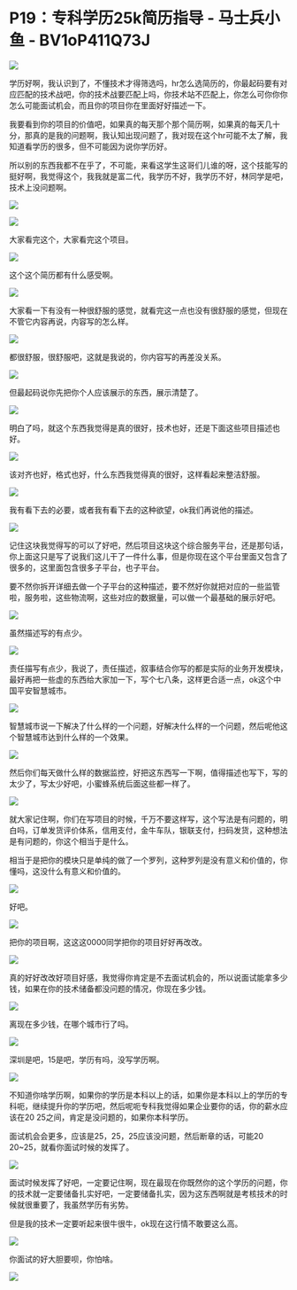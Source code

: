 # P19：专科学历25k简历指导 - 马士兵小鱼 - BV1oP411Q73J

![](img/1a8a6ce8d90641324792e2640b7c281d_0.png)

学历好啊，我认识到了，不懂技术才得筛选吗，hr怎么选简历的，你最起码要有对应匹配的技术战吧，你的技术战要匹配上吗，你技术站不匹配上，你怎么可你你你怎么可能面试机会，而且你的项目你在里面好好描述一下。

我要看到你的项目的价值吧，如果真的每天那个那个简历啊，如果真的每天几十分，那真的是我的问题啊，我认知出现问题了，我对现在这个hr可能不太了解，我知道看学历的很多，但不可能因为说你学历好。

所以别的东西我都不在乎了，不可能，来看这学生这哥们儿谁的呀，这个技能写的挺好啊，我觉得这个，我我就是富二代，我学历不好，我学历不好，林同学是吧，技术上没问题啊。



![](img/1a8a6ce8d90641324792e2640b7c281d_2.png)

![](img/1a8a6ce8d90641324792e2640b7c281d_3.png)

大家看完这个，大家看完这个项目。

![](img/1a8a6ce8d90641324792e2640b7c281d_5.png)

这个这个简历都有什么感受啊。

![](img/1a8a6ce8d90641324792e2640b7c281d_7.png)

大家看一下有没有一种很舒服的感觉，就看完这一点也没有很舒服的感觉，但现在不管它内容再说，内容写的怎么样。



![](img/1a8a6ce8d90641324792e2640b7c281d_9.png)

都很舒服，很舒服吧，这就是我说的，你内容写的再差没关系。

![](img/1a8a6ce8d90641324792e2640b7c281d_11.png)

但最起码说你先把你个人应该展示的东西，展示清楚了。

![](img/1a8a6ce8d90641324792e2640b7c281d_13.png)

明白了吗，就这个东西我觉得是真的很好，技术也好，还是下面这些项目描述也好。

![](img/1a8a6ce8d90641324792e2640b7c281d_15.png)

该对齐也好，格式也好，什么东西我觉得真的很好，这样看起来整洁舒服。

![](img/1a8a6ce8d90641324792e2640b7c281d_17.png)

我有看下去的必要，或者我有看下去的这种欲望，ok我们再说他的描述。

![](img/1a8a6ce8d90641324792e2640b7c281d_19.png)

记住这块我觉得写的可以了好吧，然后项目这块这个综合服务平台，还是那句话，你上面这只是写了说我们这儿干了一件什么事，但是你现在这个平台里面又包含了很多的，这里面包含很多子平台，也子平台。

要不然你拆开详细去做一个子平台的这种描述，要不然好你就把对应的一些监管啦，服务啦，这些物流啊，这些对应的数据量，可以做一个最基础的展示好吧。



![](img/1a8a6ce8d90641324792e2640b7c281d_21.png)

虽然描述写的有点少。

![](img/1a8a6ce8d90641324792e2640b7c281d_23.png)

责任描写有点少，我说了，责任描述，叙事结合你写的都是实际的业务开发模块，最好再把一些虚的东西给大家加一下，写个七八条，这样更合适一点，ok这个中国平安智慧城市。



![](img/1a8a6ce8d90641324792e2640b7c281d_25.png)

智慧城市说一下解决了什么样的一个问题，好解决什么样的一个问题，然后呢他这个智慧城市达到什么样的一个效果。



![](img/1a8a6ce8d90641324792e2640b7c281d_27.png)

然后你们每天做什么样的数据监控，好把这东西写一下啊，值得描述也写下，写的太少了，写太少好吧，小蜜蜂系统后面这些都一样了。



![](img/1a8a6ce8d90641324792e2640b7c281d_29.png)

就大家记住啊，你们在写项目的时候，千万不要这样写，这个写法是有问题的，明白吗，订单发货评价体系，信用支付，金牛车队，银联支付，扫码发货，这种想法是有问题的，你这个相当于是什么。

相当于是把你的模块只是单纯的做了一个罗列，这种罗列是没有意义和价值的，你懂吗，这没什么有意义和价值的。



![](img/1a8a6ce8d90641324792e2640b7c281d_31.png)

好吧。

![](img/1a8a6ce8d90641324792e2640b7c281d_33.png)

把你的项目啊，这这这0000同学把你的项目好好再改改。

![](img/1a8a6ce8d90641324792e2640b7c281d_35.png)

真的好好改改好项目好感，我觉得你肯定是不去面试机会的，所以说面试能拿多少钱，如果在你的技术储备都没问题的情况，你现在多少钱。



![](img/1a8a6ce8d90641324792e2640b7c281d_37.png)

离现在多少钱，在哪个城市行了吗。

![](img/1a8a6ce8d90641324792e2640b7c281d_39.png)

深圳是吧，15是吧，学历有吗，没写学历啊。

![](img/1a8a6ce8d90641324792e2640b7c281d_41.png)

不知道你啥学历啊，如果你的学历是本科以上的话，如果你是本科以上的学历的专科呃，继续提升你的学历吧，然后呢呃专科我觉得如果企业要你的话，你的薪水应该在20 25之间，肯定是没问题的，如果你本科学历。

面试机会会更多，应该是25，25，25应该没问题，然后断章的话，可能20 20~25，就看你面试时候的发挥了。



![](img/1a8a6ce8d90641324792e2640b7c281d_43.png)

面试时候发挥了好吧，一定要记住啊，现在最现在你既然你的这个学历的问题，你的技术就一定要储备扎实好吧，一定要储备扎实，因为这东西啊就是考核技术的时候就很重要了，我虽然学历有劣势。

但是我的技术一定要听起来很牛很牛，ok现在这行情不敢要这么高。

![](img/1a8a6ce8d90641324792e2640b7c281d_45.png)

你面试的好大胆要呗，你怕啥。

![](img/1a8a6ce8d90641324792e2640b7c281d_47.png)